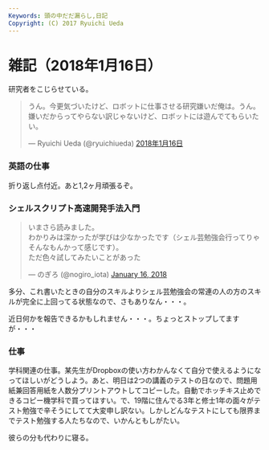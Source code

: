 ```yaml
---
Keywords: 頭の中だだ漏らし,日記
Copyright: (C) 2017 Ryuichi Ueda
---
```


# 雑記（2018年1月16日）

研究者をこじらせている。

<blockquote class="twitter-tweet" data-lang="ja"><p lang="ja" dir="ltr">うん。今更気づいたけど、ロボットに仕事させる研究嫌いだ俺は。うん。嫌いだからってやらない訳じゃないけど、ロボットには遊んでてもらいたい。</p>&mdash; Ryuichi Ueda (@ryuichiueda) <a href="https://twitter.com/ryuichiueda/status/953269900708950018?ref_src=twsrc%5Etfw">2018年1月16日</a></blockquote>
<script async src="https://platform.twitter.com/widgets.js" charset="utf-8"></script>

### 英語の仕事

折り返し点付近。あと1,2ヶ月頑張るぞ。

### シェルスクリプト高速開発手法入門


<blockquote class="twitter-tweet" data-partner="tweetdeck"><p lang="ja" dir="ltr">いまさら読みました。 <br>わかりみは深かったが学びは少なかったです（シェル芸勉強会行ってりゃそんなもんかって感じです）。<br>ただ色々試してみたいことがあった</p>&mdash; のぎろ (@nogiro_iota) <a href="https://twitter.com/nogiro_iota/status/953266531844046849?ref_src=twsrc%5Etfw">January 16, 2018</a></blockquote>
<script async src="https://platform.twitter.com/widgets.js" charset="utf-8"></script>

多分、これ書いたときの自分のスキルよりシェル芸勉強会の常連の人の方のスキルが完全に上回ってる状態なので、さもありなん・・・。

近日何かを報告できるかもしれません・・・。ちょっとストップしてますが・・・

### 仕事

学科関連の仕事。某先生がDropboxの使い方わかんなくて自分で使えるようになってほしいがどうしよう。あと、明日は2つの講義のテストの日なので、問題用紙兼回答用紙を人数分プリントアウトしてコピーした。自動でホッチキス止めできるコピー機学科で買ってほすい。で、19階に住んでる3年と修士1年の面々がテスト勉強で辛そうにしてて大変申し訳ない。しかしどんなテストにしても限界までテスト勉強する人たちなので、いかんともしがたい。


彼らの分も代わりに寝る。
